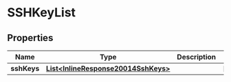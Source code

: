 
# SSHKeyList

## Properties
Name | Type | Description | Notes
------------ | ------------- | ------------- | -------------
**sshKeys** | [**List&lt;InlineResponse20014SshKeys&gt;**](InlineResponse20014SshKeys.md) |  |  [optional]




